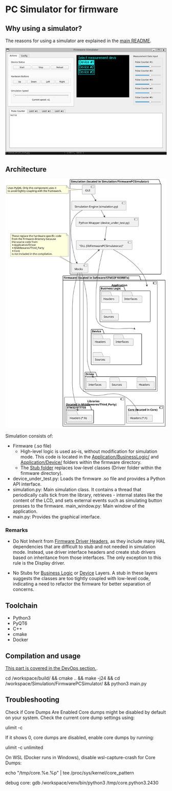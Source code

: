 # PC Simulator for firmware

## Why using a simulator?

The reasons for using a simulator are explained in the [main README](../../README.md).

![PC Simulation Screenshot](../../Documentation/Pictures/PCSimulation_18_12_2024.png)

## Architecture

![PC Simulation Component Diagram](../../Documentation/Diagrams/PCSimulationComponentDiagram.svg)

Simulation consists of:
- Firmware (.so file)
  - High-level logic is used as-is, without modification for simulation mode. This code is located in the [Application/BusinessLogic/](../../Software/STM32F103RBTx/Application/BusinessLogic) and [Application/Device/](../../Software/STM32F103RBTx/Application/Device) folders within the firmware directory.
  - The [Stub folder](./Stub) replaces low-level classes (Driver folder within the firmware directory).
- device_under_test.py: Loads the firmware .so file and provides a Python API interface.
- simulation.py: Main simulation class. It contains a thread that periodically calls tick from the library, retrieves - internal states like the content of the LCD, and sets external events such as simulating button presses to the firmware.
main_window.py: Main window of the application.
- main.py: Provides the graphical interface.

### Remarks

* Do Not Inherit from [Firmware Driver Headers](../Software/STM32F103RBTx/Application/Driver), as they include many HAL dependencies that are difficult to stub and not needed in simulation mode. Instead, use driver interface headers and create stub drivers based on inheritance from those interfaces. The only exception to this rule is the Display driver.

* No Stubs for [Business Logic](../../Software/STM32F103RBTx/Application/BusinessLogic) or [Device](../../Software/STM32F103RBTx/Application/Device) Layers. A stub in these layers suggests the classes are too tightly coupled with low-level code, indicating a need to refactor the firmware for better separation of concerns.

## Toolchain

* Python3
* PyQT6
* C++
* cmake
* Docker

## Compilation and usage

[This part is covered in the DevOps section.](../../DevOps/README.md).

cd /workspace/build/ && cmake .. && make -j24 && cd /workspace/Simulation/FirmwarePCSimulator/ && python3 main.py

## Troubleshooting

Check if Core Dumps Are Enabled Core dumps might be disabled by default on your system. Check the current core dump settings using:

ulimit -c

If it shows 0, core dumps are disabled, enable core dumps by running:

ulimit -c unlimited

On WSL (Docker runs in Windows), disable wsl-capture-crash for Core Dumps:

echo "/tmp/core.%e.%p" | tee /proc/sys/kernel/core_pattern


debug core:
gdb /workspace/venv/bin/python3 /tmp/core.python3.2430
